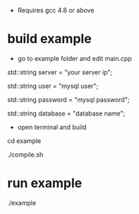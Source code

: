 - Requires gcc 4.8 or above

# build example

- go to example folder and edit main.cpp

std::string server = "your server ip";

std::string user = "mysql user";

std::string password = "mysql password";

std::string database = "database name";

- open terminal and build

cd example

./compile.sh

# run example

./example